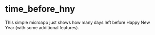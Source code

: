 # time_before_hny
This simple microapp just shows how many days left before Happy New Year (with some additional features).
